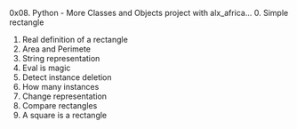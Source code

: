 0x08. Python - More Classes and Objects project with alx_africa...
0. Simple rectangle
1. Real definition of a rectangle
2. Area and Perimete
3. String representation
4. Eval is magic
5. Detect instance deletion
6. How many instances
7. Change representation
8. Compare rectangles
9. A square is a rectangle

